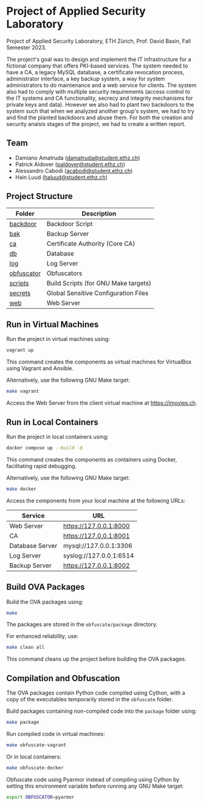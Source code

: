 # Project of Applied Security Laboratory

Project of Applied Security Laboratory, ETH Zürich, Prof. David Basin, Fall Semester 2023. 

The project's goal was to design and implement the IT infrastructure for a fictional company that offers PKI-based services. The system needed to have a CA, a legacy MySQL database, a certificate revocation process, administrator interface, a key backup system, a way for system administrators to do maintenance and a web service for clients. The system also had to comply with multiple security requirements (access control to the IT systems and CA functionality, secrecy and integrity mechanisms for private keys and data). However we also had to plant two backdoors to the system such that when we analyzed another group's system, we had to try and find the planted backdoors and abuse them. For both the creation and security analsis stages of the project, we had to create a written report.

## Team

- Damiano Amatruda (<damatruda@student.ethz.ch>)
- Patrick Aldover (<paldover@student.ethz.ch>)
- Alessandro Cabodi (<acabodi@student.ethz.ch>)
- Hain Luud (<haluud@student.ethz.ch>)

## Project Structure

| Folder | Description |
|---|---|
| [backdoor](./backdoor) | Backdoor Script |
| [bak](./bak) | Backup Server |
| [ca](./ca) | Certificate Authority (Core CA) |
| [db](./db) | Database |
| [log](./log) | Log Server |
| [obfuscator](./obfuscator) | Obfuscators |
| [scripts](./scripts) | Build Scripts (for GNU Make targets) |
| [secrets](./secrets) | Global Sensitive Configuration Files |
| [web](./web) | Web Server |

## Run in Virtual Machines

Run the project in virtual machines using:

```bash
vagrant up
```

This command creates the components as virtual machines for VirtualBox using Vagrant and Ansible.

Alternatively, use the following GNU Make target:

```bash
make vagrant
```

Access the Web Server from the client virtual machine at <https://imovies.ch>.

## Run in Local Containers

Run the project in local containers using:

```bash
docker compose up --build -d
```

This command creates the components as containers using Docker, facilitating rapid debugging.

Alternatively, use the following GNU Make target:

```bash
make docker
```

Access the components from your local machine at the following URLs:

| Service | URL |
|---|---|
| Web Server | <https://127.0.0.1:8000> |
| CA | <https://127.0.0.1:8001> |
| Database Server | mysql://127.0.0.1:3306 |
| Log Server | syslog://127.0.0.1:6514 |
| Backup Server | <https://127.0.0.1:8002> |

## Build OVA Packages

Build the OVA packages using:

```bash
make
```

The packages are stored in the `obfuscate/package` directory.

For enhanced reliability, use:

```bash
make clean all
```

This command cleans up the project before building the OVA packages.

## Compilation and Obfuscation

The OVA packages contain Python code compiled using Cython, with a copy of the executables temporarily stored in the `obfuscate` folder.

Build packages containing non-compiled code into the `package` folder using:

```bash
make package
```

Run compiled code in virtual machines:

```bash
make obfuscate-vagrant
```

Or in local containers:

```bash
make obfuscate-docker
```

Obfuscate code using Pyarmor instead of compiling using Cython by setting this environment variable before running any GNU Make target:

```bash
export OBFUSCATOR=pyarmor
```

